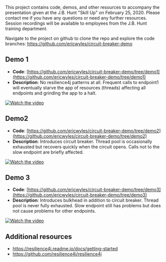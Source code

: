 This project contains code, demos, and other resources to accompany the
presentation given at the J.B. Hunt "Skill Up" on February 25, 2020.
Please contact me if you have any questions or need any further
resources. Session recordings will be available to employees from the
J.B. Hunt training department.

Navigate to the project on github to clone the repo and explore the code branches: https://github.com/ericwyles/circuit-breaker-demo

## Demo 1
* **Code**: [https://github.com/ericwyles/circuit-breaker-demo/tree/demo1](https://github.com/ericwyles/circuit-breaker-demo/tree/demo1)
* **Description**: No resilience4j patterns at all. Frequent calls to endpoint1 will eventually starve the app of resources (threads) affecting all endpoints and grinding the app to a halt.

[![Watch the video](https://i9.ytimg.com/vi/bP8rpTYJ10w/mq2.jpg?sqp=CPf6v_IF&rs=AOn4CLCKftGrO2q-W3bfHJzRwvbqWZYsQw)](https://youtu.be/bP8rpTYJ10w)



## Demo2
* **Code**: [https://github.com/ericwyles/circuit-breaker-demo/tree/demo2](https://github.com/ericwyles/circuit-breaker-demo/tree/demo2)
* **Description**: Introduces circuit breaker. Thread pool is occasionally exhausted but recovers quickly when the circuit opens. Calls not to the slow endpoint are briefly affected.

[![Watch the video](https://i9.ytimg.com/vi/0dLcjU529Tg/mq2.jpg?sqp=CIr8v_IF&rs=AOn4CLCUxtmHWYCCNRbg0xvh-CUJGqGb_g)](https://youtu.be/0dLcjU529Tg)


## Demo 3
* **Code**:
  [https://github.com/ericwyles/circuit-breaker-demo/tree/demo3](https://github.com/ericwyles/circuit-breaker-demo/tree/demo3)
* **Description**: Introduces bulkhead in addition to circuit breaker. Thread pool is never fully exhausted. Slow endpoint still has problems but does not cause problems for other endpoints.

[![Watch the video](https://i9.ytimg.com/vi/H5IUkvINgwM/mq2.jpg?sqp=CIb9v_IF&rs=AOn4CLA7-ncuobgA6H76ioIjQSA_Z80HGg)](https://youtu.be/H5IUkvINgwM)


## Additional resources
* https://resilience4j.readme.io/docs/getting-started
* https://github.com/resilience4j/resilience4j

